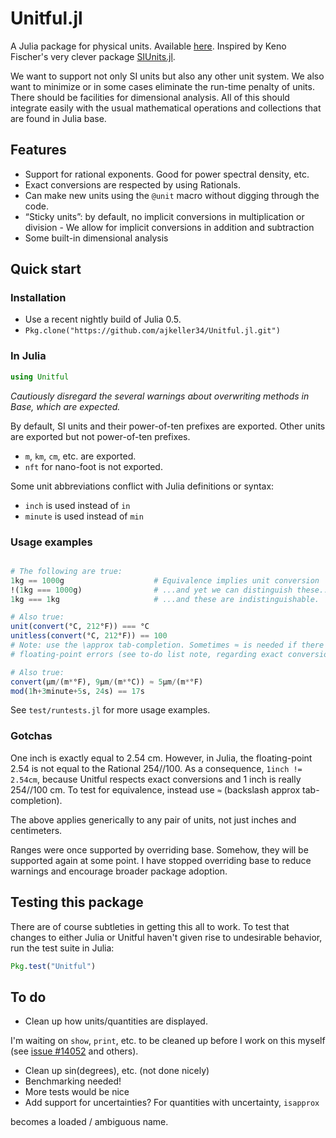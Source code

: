 
<a id='Unitful.jl-1'></a>

# Unitful.jl


A Julia package for physical units. Available [here](https://github.com/ajkeller34/Unitful.jl). Inspired by Keno Fischer's very clever package [SIUnits.jl](https://github.com/keno/SIUnits.jl).


We want to support not only SI units but also any other unit system. We also want to minimize or in some cases eliminate the run-time penalty of units. There should be facilities for dimensional analysis. All of this should integrate easily with the usual mathematical operations and collections that are found in Julia base.


<a id='Features-1'></a>

## Features


  * Support for rational exponents. Good for power spectral density, etc.
  * Exact conversions are respected by using Rationals.
  * Can make new units using the `@unit` macro without digging through the code.
  * “Sticky units”: by default, no implicit conversions in multiplication or division   - We allow for implicit conversions in addition and subtraction
  * Some built-in dimensional analysis


<a id='Quick-start-1'></a>

## Quick start


<a id='Installation-1'></a>

### Installation


  * Use a recent nightly build of Julia 0.5.
  * `Pkg.clone("https://github.com/ajkeller34/Unitful.jl.git")`


<a id='In-Julia-1'></a>

### In Julia


```jl
using Unitful
```


*Cautiously disregard the several warnings about overwriting methods in Base, which are expected.*


By default, SI units and their power-of-ten prefixes are exported. Other units are exported but not power-of-ten prefixes.


  * `m`, `km`, `cm`, etc. are exported.
  * `nft` for nano-foot is not exported.


Some unit abbreviations conflict with Julia definitions or syntax:


  * `inch` is used instead of `in`
  * `minute` is used instead of `min`


<a id='Usage-examples-1'></a>

### Usage examples


```jl

# The following are true:
1kg == 1000g                    # Equivalence implies unit conversion
!(1kg === 1000g)                # ...and yet we can distinguish these...
1kg === 1kg                     # ...and these are indistinguishable.

# Also true:
unit(convert(°C, 212°F)) === °C
unitless(convert(°C, 212°F)) == 100
# Note: use the \approx tab-completion. Sometimes ≈ is needed if there are tiny
# floating-point errors (see to-do list note, regarding exact conversions)

# Also true:
convert(µm/(m*°F), 9µm/(m*°C)) ≈ 5µm/(m*°F)
mod(1h+3minute+5s, 24s) == 17s
```


See `test/runtests.jl` for more usage examples.


<a id='Gotchas-1'></a>

### Gotchas


One inch is exactly equal to 2.54 cm. However, in Julia, the floating-point 2.54 is not equal to the Rational 254//100. As a consequence, `1inch != 2.54cm`, because Unitful respects exact conversions and 1 inch is really 254//100 cm. To test for equivalence, instead use `≈` (backslash approx tab-completion).


The above applies generically to any pair of units, not just inches and centimeters.


Ranges were once supported by overriding base. Somehow, they will be supported again at some point. I have stopped overriding base to reduce warnings and encourage broader package adoption.


<a id='Testing-this-package-1'></a>

## Testing this package


There are of course subtleties in getting this all to work. To test that changes to either Julia or Unitful haven't given rise to undesirable behavior, run the test suite in Julia:


```jl
Pkg.test("Unitful")
```


<a id='To-do-1'></a>

## To do


  * Clean up how units/quantities are displayed.


I'm waiting on `show`, `print`, etc. to be cleaned up before I work on this myself (see [issue #14052](https://github.com/JuliaLang/julia/issues/14052) and others).


  * Clean up sin(degrees), etc. (not done nicely)
  * Benchmarking needed!
  * More tests would be nice
  * Add support for uncertainties? For quantities with uncertainty, `isapprox`


becomes a loaded / ambiguous name.

